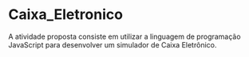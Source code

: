 # Caixa_Eletronico
A atividade proposta consiste em utilizar a linguagem de programação JavaScript para desenvolver um simulador de Caixa Eletrônico.

